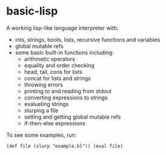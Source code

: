 # basic-lisp

A working lisp-like language interpreter with:

* ints, strings, bools, lists, recursive functions and variables
* global mutable refs
* some basic built-in functions including:
    * arithmetic operators
    * equality and order checking
    * head, tail, cons for lists
    * concat for lists and strings
    * throwing errors
    * printing to and reading from stdout
    * converting expressions to strings
    * evaluating strings
    * slurping a file
    * setting and getting global mutable refs
    * if-then-else expressions

To see some examples, run:
```
(def file (slurp "example.bl")) (eval file)
```
